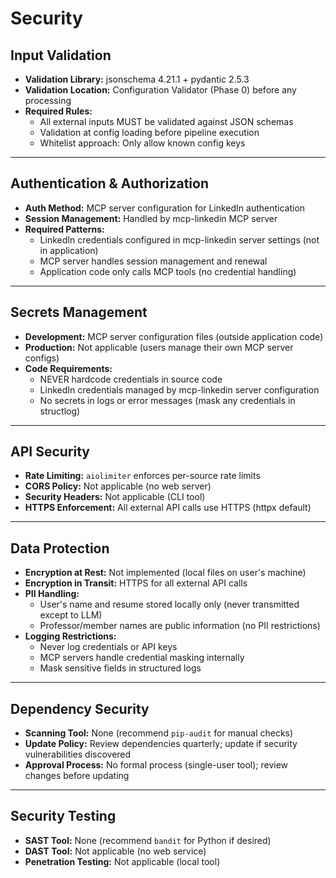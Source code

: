 # Security

## Input Validation

- **Validation Library:** jsonschema 4.21.1 + pydantic 2.5.3
- **Validation Location:** Configuration Validator (Phase 0) before any processing
- **Required Rules:**
  - All external inputs MUST be validated against JSON schemas
  - Validation at config loading before pipeline execution
  - Whitelist approach: Only allow known config keys

---

## Authentication & Authorization

- **Auth Method:** MCP server configuration for LinkedIn authentication
- **Session Management:** Handled by mcp-linkedin MCP server
- **Required Patterns:**
  - LinkedIn credentials configured in mcp-linkedin server settings (not in application)
  - MCP server handles session management and renewal
  - Application code only calls MCP tools (no credential handling)

---

## Secrets Management

- **Development:** MCP server configuration files (outside application code)
- **Production:** Not applicable (users manage their own MCP server configs)
- **Code Requirements:**
  - NEVER hardcode credentials in source code
  - LinkedIn credentials managed by mcp-linkedin server configuration
  - No secrets in logs or error messages (mask any credentials in structlog)

---

## API Security

- **Rate Limiting:** `aiolimiter` enforces per-source rate limits
- **CORS Policy:** Not applicable (no web server)
- **Security Headers:** Not applicable (CLI tool)
- **HTTPS Enforcement:** All external API calls use HTTPS (httpx default)

---

## Data Protection

- **Encryption at Rest:** Not implemented (local files on user's machine)
- **Encryption in Transit:** HTTPS for all external API calls
- **PII Handling:**
  - User's name and resume stored locally only (never transmitted except to LLM)
  - Professor/member names are public information (no PII restrictions)
- **Logging Restrictions:**
  - Never log credentials or API keys
  - MCP servers handle credential masking internally
  - Mask sensitive fields in structured logs

---

## Dependency Security

- **Scanning Tool:** None (recommend `pip-audit` for manual checks)
- **Update Policy:** Review dependencies quarterly; update if security vulnerabilities discovered
- **Approval Process:** No formal process (single-user tool); review changes before updating

---

## Security Testing

- **SAST Tool:** None (recommend `bandit` for Python if desired)
- **DAST Tool:** Not applicable (no web service)
- **Penetration Testing:** Not applicable (local tool)

